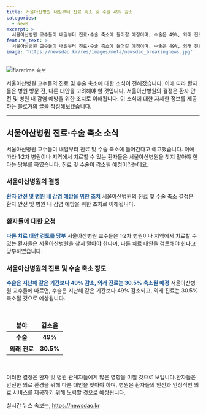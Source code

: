 ```yaml
---
title: 서울아산병원 내일부터 진료 축소 및 수술 49% 감소
categories:
  - News
excerpt: >
  서울아산병원 교수들이 내일부터 진료·수술 축소에 들어갈 예정이며, 수술은 49%, 외래 진료는 30.5% 축소될 것으로 전망됩니다. 교수들은 1·2차 병원이나 지역에서 치료 가능한 환자들은 서울아산병원을 찾지 말라고 당부했습니다. MBC 뉴스는 24시간 제보를 기다리고 있습니다.
feature_text: >
  서울아산병원 교수들이 내일부터 진료·수술 축소에 들어갈 예정이며, 수술은 49%, 외래 진료는 30.5% 축소될 것으로 전망됩니다. 교수들은 1·2차 병원이나 지역에서 치료 가능한 환자들은 서울아산병원을 찾지 말라고 당부했습니다. MBC 뉴스는 24시간 제보를 기다리고 있습니다.
image: 'https://newsdao.kr/res/images/meta/newsdao_breakingnews.jpg'
---
```


<p><img src="https://newsdao.kr/res/images/meta/newsdao_breakingnews.jpg" alt="flaretime 속보" /></p>

<p>서울아산병원 교수들의 진료 및 수술 축소에 대한 소식이 전해졌습니다. 이에 따라 환자들은 병원 방문 전, 다른 대안을 고려해야 할 것입니다. 서울아산병원의 결정은 환자 안전 및 병원 내 감염 예방을 위한 조치로 이해됩니다. 이 소식에 대한 자세한 정보를 제공하는 블로거의 글을 작성해보겠습니다.</p>

<hr />

<h2 data-ke-size="size26">서울아산병원 진료·수술 축소 소식</h2>

<p>서울아산병원 교수들이 내일부터 진료 및 수술 축소에 들어간다고 예고했습니다. 이에 따라 1·2차 병원이나 지역에서 치료할 수 있는 환자들은 서울아산병원을 찾지 말아야 한다는 당부를 하였습니다. 진료 및 수술이 감소될 예정이라는데요.</p>

<h3>서울아산병원의 결정</h3>

<p><b><span style="color: #1a5490;">환자 안전 및 병원 내 감염 예방을 위한 조치</span></b>
서울아산병원의 진료 및 수술 축소 결정은 환자 안전 및 병원 내 감염 예방을 위한 조치로 이해됩니다.</p>

<h3>환자들에 대한 요청</h3>

<p><b><span style="color: #1a5490;">다른 치료 대안 검토를 당부</span></b>
서울아산병원 교수들은 1·2차 병원이나 지역에서 치료할 수 있는 환자들은 서울아산병원을 찾지 말아야 한다며, 다른 치료 대안을 검토해야 한다고 당부하였습니다.</p>

<h3>서울아산병원의 진료 및 수술 축소 정도</h3>

<p><b><span style="color: #1a5490;">수술은 지난해 같은 기간보다 49% 감소, 외래 진료는 30.5% 축소될 예정</span></b>
서울아산병원 교수들에 따르면, 수술은 지난해 같은 기간보다 49% 감소되고, 외래 진료는 30.5% 축소될 것으로 예상됩니다. </p>

<p data-ke-size="size16">&nbsp;</p>

<table>
<thead>
<tr>
<td style="text-align: center; height: 17px;"><b>분야</b></td>
<td style="text-align: center; height: 17px;"><b>감소율</b></td>
</tr>
</thead>
<tbody>
<tr>
<td style="text-align: center; height: 17px;"><b>수술</b></td>
<td style="text-align: center; height: 17px;"><b>49%</b></td>
</tr>
<tr>
<td style="text-align: center; height: 17px;"><b>외래 진료</b></td>
<td style="text-align: center; height: 17px;"><b>30.5%</b></td>
</tr>
</tbody>
</table>

<p data-ke-size="size16">&nbsp;</p>

<p>이러한 결정은 환자 및 병원 관계자들에게 많은 영향을 미칠 것으로 보입니다.환자들은 안전한 의료 환경을 위해 다른 대안을 찾아야 하며, 병원은 환자들의 안전과 안정적인 의료 서비스를 제공하기 위해 노력할 것으로 예상됩니다.</p>
실시간 뉴스 속보는, <a href="https://newsdao.kr" rel="dofollow">https://newsdao.kr</a>


